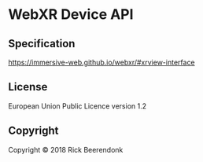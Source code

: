 # WebXR Device API

## Specification

https://immersive-web.github.io/webxr/#xrview-interface

## License

European Union Public Licence version 1.2

## Copyright

Copyright © 2018 Rick Beerendonk
